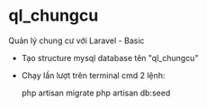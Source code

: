 # ql_chungcu
 Quản lý chung cư với Laravel - Basic

 - Tạo structure mysql database tên "ql_chungcu"
 - Chạy lần lượt trên terminal cmd 2 lệnh: 
 
    php artisan migrate
    php artisan db:seed
